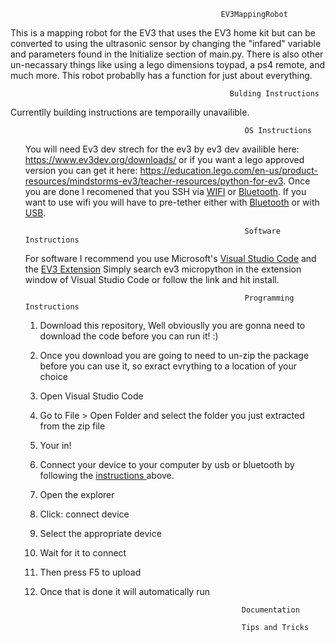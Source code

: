 

                                                   
                                                   EV3MappingRobot


  This is a mapping robot for the EV3 that uses the EV3 home kit but can be converted to using the ultrasonic sensor by changing the "infared" variable and parameters found in the Initialize section of main.py. There is also other un-necassary things like using a lego dimensions toypad, a ps4 remote, and much more. This robot probablly has a function for just about everything.
  
  
                                                     Bulding Instructions
Currentlly building instructions are temporailly unavailible.
<ul id="os-instructions">
  
  
                                                     OS Instructions
    
You will need Ev3 dev strech for the ev3 by ev3 dev availible here: https://www.ev3dev.org/downloads/ or if you want a lego approved version you can get it here: https://education.lego.com/en-us/product-resources/mindstorms-ev3/teacher-resources/python-for-ev3. Once you are done I recomened that you SSH via [WIFI](https://www.ev3dev.org/docs/tutorials/setting-up-wifi-using-the-command-line/) or [Bluetooth](https://www.ev3dev.org/docs/tutorials/connecting-to-the-internet-via-bluetooth/). If you want to use wifi you will have to pre-tether either with [Bluetooth](https://www.ev3dev.org/docs/tutorials/connecting-to-the-internet-via-bluetooth/) or with [USB](https://www.ev3dev.org/docs/tutorials/connecting-to-the-internet-via-usb/).

                                                     Software Instructions
For software I recommend you use Microsoft's [Visual Studio Code](https://code.visualstudio.com/download) and the [EV3 Extension](https://marketplace.visualstudio.com/items?itemName=lego-education.ev3-micropython) Simply search ev3 micropython in the extension window of Visual Studio Code or follow the link and hit install.
                                                      
                                                     Programming Instructions
                                                      
1. Download this repository, Well obviouslly you are gonna need to download the code before you can run it! :)
2. Once you download you are going to need to un-zip the package before you can use it, so exract evrything to a location of your choice
3. Open Visual Studio Code
4. Go to File > Open Folder and select the folder you just extracted from the zip file
5. Your in!
6. Connect your device to your computer by usb or bluetooth by following the 
<a href="#os-instructions"> instructions </a> above.
8. Open the explorer
9. Click: connect device
10. Select the appropriate device
11. Wait for it to connect
12. Then press F5 to upload
13. Once that is done it will automatically run
  

                                                     Documentation
                                                      
                                                     Tips and Tricks
